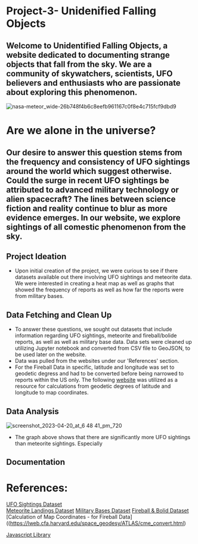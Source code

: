 # Project-3- Unidenified Falling Objects 

## Welcome to Unidentified Falling Objects, a website dedicated to documenting strange objects that fall from the sky. We are a community of skywatchers, scientists, UFO believers and enthusiasts who are passionate about exploring this phenomenon.

![nasa-meteor_wide-26b748f4b6c8eefb961167c0f8e4c715fcf9dbd9](https://user-images.githubusercontent.com/120348065/233500067-8439f6a3-d5a7-46ec-a524-404e4b06269e.jpg)


# Are we alone in the universe? 
## Our desire to answer this question stems from the frequency and consistency of UFO sightings around the world which suggest otherwise. Could the surge in recent UFO sightings be attributed to advanced military technology or alien spacecraft? The lines between science fiction and reality continue to blur as more evidence emerges. In our website, we explore sightings of all comestic phenomenon from the sky. 

## Project Ideation
- Upon initial creation of the project, we were curious to see if there datasets available out there involving UFO sightings and meteorite data. We were interested in creating a heat map as well as graphs that showed the frequency of reports as well as how far the reports were from military bases. 

## Data Fetching and Clean Up
- To answer these questions, we sought out datasets that include information regarding UFO sightings, meteorite and fireball/bolide reports, as well as well as military base data. Data sets were cleaned up utilizing Jupyter notebook and converted from CSV file to GeoJSON, to be used later on the website.
- Data was pulled from the websites under our 'References' section. 
- For the Fireball Data in specific, latitude and longitude was set to geodetic degress and had to be converted before being narrowed to reports within the US only. The following [website](https://lweb.cfa.harvard.edu/space_geodesy/ATLAS/cme_convert.html) was utilized as a resource for calculations from geodetic degrees of latitude and longitude to map coordinates.

## Data Analysis

![screenshot_2023-04-20_at_6 48 41_pm_720](https://user-images.githubusercontent.com/120348065/233878374-545372b3-0595-495a-a560-13edf250d086.png)

- The graph above shows that there are significantly more UFO sightings than meteorite sightings. Especially

## Documentation


# References:

[UFO Sightings Dataset](https://www.kaggle.com/datasets/NUFORC/ufo-sightings)  
[Meteorite Landings Dataset](https://catalog.data.gov/dataset/meteorite-landings) 
[Military Bases Dataset](https://public.opendatasoft.com/explore/dataset/military-bases/table/) 
[Fireball & Bolid Dataset](https://cneos.jpl.nasa.gov/fireballs/) 
[Calculation of Map Coordinates - for Fireball Data]((https://lweb.cfa.harvard.edu/space_geodesy/ATLAS/cme_convert.html) 

[Javascript Library](https://codepen.io/chrisgannon/pen/oqrKNE)  
